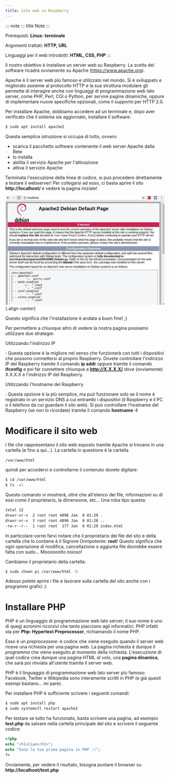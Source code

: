 ```yaml
---
title: Sito web su Raspberry
---
```


::: note
::: title
Note
:::

Prerequisti: **Linux: terminale**

Argomenti trattati: **HTTP, URL**

Linguaggi per il web introdotti: **HTML, CSS, PHP**
:::

Il nostro obiettivo è installare un server web su Raspberry. La scelta
del software ricadrà ovviamente su Apache (<https://www.apache.org>).

Apache è il server web più famoso e utilizzato nel mondo. Si è
sviluppato e migliorato assieme al protocollo HTTP e la sua struttura
modulare gli permette di interagire anche con linguaggi di
programmazione web lato server, come PHP, Perl, CGI o Python, per
servire pagine dinamiche, oppure di implementare nuove specifiche
opzionali, come il supporto per HTTP 2.0.

Per installare Apache, dobbiamo accedere ad un terminale e, dopo aver
verificato che il sistema sia aggiornato, installare il software:

``` bash
$ sudo apt install apache2
```

Questa semplice istruzione si occupa di tutto, ovvero:

-   scarica il pacchetto software contenente il web server Apache dalla
    Rete
-   lo installa
-   abilita il servizio Apache per l\'attivazione
-   attiva il servizio Apache

Terminata l\'esecuzione della linea di codice, si può procedere
direttamente a testare il webserver! Per collegarsi ad esso, ci basta
aprire il sito **http://localhost/** e vedere la pagina iniziale!

![Apache Debian default page](images/apache_debian_default_page.jpg){.align-center}

Questo significa che l\'installazione è andata a buon fine! ;)

Per permettere a chiunque altro di vedere la nostra pagina possiamo
utilizzare due strategie:

Utilizzando l\'indirizzo IP

:   Questa opzione è la migliore nel senso che funzionerà con tutti i
    dispositivi che possono connettersi al proprio Raspberry. Dovete
    controllare l\'indirizzo IP del Raspberry tramite il comando **ip
    addr** oppure tramite il comando **ifconfig** e poi far connettere
    chiunque a **http://X.X.X.X/** dove (ovviamente) X.X.X.X è
    l\'indirizzo IP del Raspberry.

Utilizzando l\'hostname del Raspberry

:   Questa opzione è la più semplice, ma può funzionare solo se il nome
    è registrato in un servizio DNS a cui entrambi i dispositivi (il
    Raspberry e il PC o il telefono da cui guardare il sito web). Si può
    controllare l\'hostname del Raspberry (se non lo ricordate) tramite
    il comando **hostname -I**

# Modificare il sito web

I file che rappresentano il sito web esposto tramite Apache si trovano
in una cartella (e fino a qui\...). La cartella in questione è la
cartella

`/var/www/html`

quindi per accedervi e controllarne il contenuto dovete digitare:

``` bash
$ cd /var/www/html
$ ls -al
```

Questo comando vi mostrerà, oltre che all\'elenco dei file, informazioni
su di essi come il proprietario, la dimensione, etc\... Una roba tipo
questa:

``` bash
total 12
drwxr-xr-x  2 root root 4096 Jan  8 01:29 .
drwxr-xr-x  3 root root 4096 Jan  8 01:28 ..
-rw-r--r--  1 root root  177 Jan  8 01:29 index.html
```

In particolare vorrei farvi notare che il proprietario dei file del sito
e della cartella che lo contiene è il Signore Onnipotente: **root**!
Questo significa che ogni operazione di modifica, cancellazione o
aggiunta file dovrebbe essere fatta con sudo\... Moooooolto noioso!

Cambiamo il proprietario della cartella:

``` bash
$ sudo chown pi /var/www/html -R
```

Adesso potete aprire i file e lavorare sulla cartella del sito anche con
i programmi grafici :)

# Installare PHP

PHP è un linguaggio di programmazione web lato server; il suo nome è uno
di quegi acronimi ricorsivi che tanto piacciono agli informatici. PHP
infatti sta per **Php: Hypertext Preprocessor**, richiamando il nome
PHP.

Esso è un *preprocessore*: è codice che viene eseguito quando il server
web riceve una richiesta per una pagina web. La pagina richiesta è
dunque *il programma* che viene eseguito al momento della richiesta.
L\'esecuzione di quel codice crea dunque una pagina HTML *al volo*, una
**pagina dinamica**, che sarà poi rinviata all\'utente tramite il server
web.

PHP è il linguaggio di programmazione web lato server più famoso:
Facebook, Twitter e Wikipedia sono interamente scritti in PHP (e già
questi esempi bastano\... mi pare).

Per installare PHP è sufficiente scrivere i seguenti comandi:

``` bash
$ sudo apt install php
$ sudo systemctl restart apache2
```

Per testare se tutto ha funzionato, basta scrivere una pagina, ad
esempio **test.php** da salvare nella cartella principale del sito e
scrivere il seguente codice:

``` php
<?php
echo "<h1>Ciao</h1>";
echo "Sono la tua prima pagina in PHP :)";
?>
```

Ovviamente, per vedere il risultato, bisogna puntare il browser su
**http://localhost/test.php**
